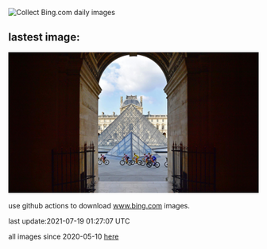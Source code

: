 ![Collect Bing.com daily images](https://github.com/counter2015/bing-daily-images/workflows/Collect%20Bing.com%20daily%20images/badge.svg)
## lastest image:
![](images/LouvreRiders.jpg)

use github actions to download www.bing.com images.

last update:2021-07-19 01:27:07 UTC

all images since 2020-05-10 [here](https://github.com/counter2015/bing-daily-images/tree/master/images) 
